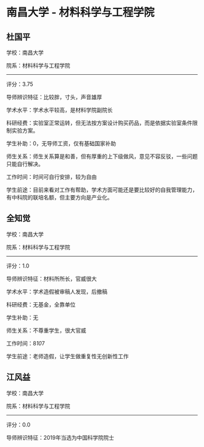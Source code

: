 # 南昌大学 - 材料科学与工程学院

## 杜国平

学校：南昌大学

院系：材料科学与工程学院

* * *

评分：3.75

导师辨识特征：比较胖，寸头，声音雄厚

学术水平：学术水平较高，是材料学院副院长

科研经费：实验室正常运转，但无法按方案设计购买药品，而是依据实验室条件限制实验方案。

学生补助：0，无导师工资，仅有基础国家补助

师生关系：师生关系算是和善，但有厚重的上下级做风，意见不容反驳，一些问题只能自行解决。

工作时间：时间可自行安排，较为自由

学生前途：目前来看对工作有帮助，学术方面可能还是要比较好的自我管理能力，有中科院的联培名额，但主要方向是产业化。

## 全知觉

学校：南昌大学

院系：材料科学与工程学院

* * *

评分：1.0

导师辨识特征：材料所所长，官威很大

学术水平：学术造假被审稿人发现，后撤稿

科研经费：无基金，全靠单位

学生补助：无

师生关系：不尊重学生，很大官威

工作时间：8*10*7

学生前途：老师造假，让学生做重复性无创新性工作

## 江风益

学校：南昌大学

院系：材料科学与工程学院

* * *

评分：0.0

导师辨识特征：2019年当选为中国科学院院士